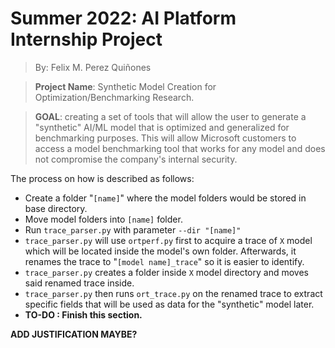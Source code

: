 # Summer 2022: AI Platform Internship Project

>By: Felix M. Perez Quiñones

>**Project Name**: Synthetic Model Creation for Optimization/Benchmarking Research.

>**GOAL**: creating a set of tools that will allow the user to generate a "synthetic" AI/ML model that is optimized and generalized for benchmarking purposes. This will allow Microsoft customers to access a model benchmarking tool that works for any model and does not compromise the company's internal security.

The process on how is described as follows:

* Create a folder "`[name]`" where the model folders would be stored in base directory.
* Move model folders into `[name]` folder.
* Run ``trace_parser.py`` with parameter `--dir "[name]"`
* `trace_parser.py` will use `ortperf.py` first to acquire a trace of `X` model which will be located inside the model's own folder. Afterwards, it renames the trace to "`[model name]_trace`" so it is easier to identify. 
* ``trace_parser.py`` creates a folder inside `X` model directory and moves said renamed trace inside.
* ``trace_parser.py`` then runs `ort_trace.py` on the renamed trace to extract specific fields that will be used as data for the "synthetic" model later.
* **TO-DO : Finish this section.**

**ADD JUSTIFICATION MAYBE?**